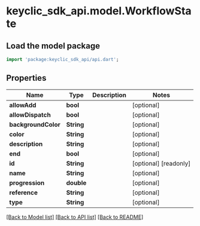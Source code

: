 # keyclic_sdk_api.model.WorkflowState

## Load the model package
```dart
import 'package:keyclic_sdk_api/api.dart';
```

## Properties
Name | Type | Description | Notes
------------ | ------------- | ------------- | -------------
**allowAdd** | **bool** |  | [optional] 
**allowDispatch** | **bool** |  | [optional] 
**backgroundColor** | **String** |  | [optional] 
**color** | **String** |  | [optional] 
**description** | **String** |  | [optional] 
**end** | **bool** |  | [optional] 
**id** | **String** |  | [optional] [readonly] 
**name** | **String** |  | [optional] 
**progression** | **double** |  | [optional] 
**reference** | **String** |  | [optional] 
**type** | **String** |  | [optional] 

[[Back to Model list]](../README.md#documentation-for-models) [[Back to API list]](../README.md#documentation-for-api-endpoints) [[Back to README]](../README.md)



